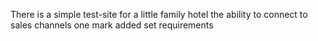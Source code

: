 There is a simple test-site for a little family hotel
the ability to connect to sales channels
one mark added
set requirements
